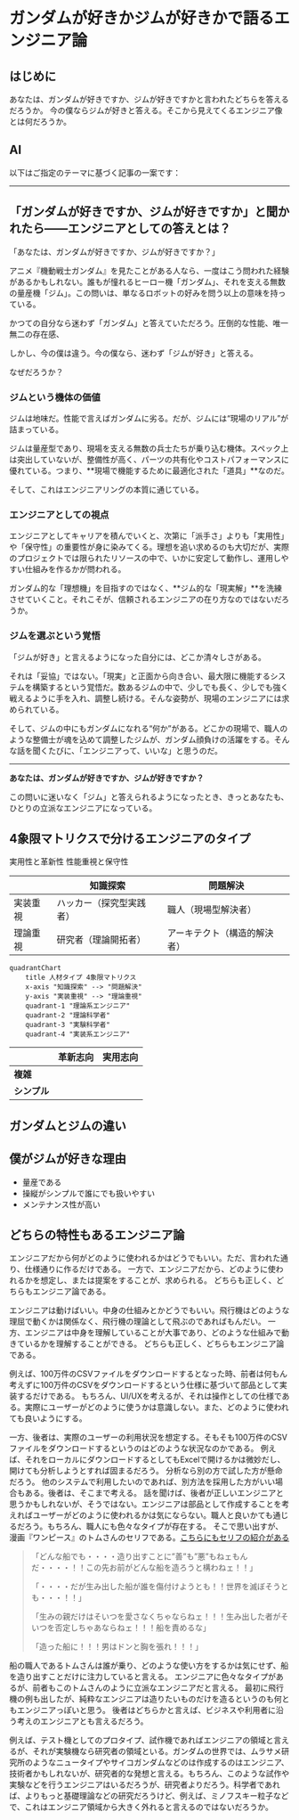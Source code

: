 # ガンダムが好きかジムが好きかで語るエンジニア論

## はじめに

あなたは、ガンダムが好きですか、ジムが好きですかと言われたどちらを答えるだろうか。
今の僕ならジムが好きと答える。そこから見えてくるエンジニア像とは何だろうか。


## AI

以下はご指定のテーマに基づく記事の一案です：

---

## 「ガンダムが好きですか、ジムが好きですか」と聞かれたら——エンジニアとしての答えとは？

「あなたは、ガンダムが好きですか、ジムが好きですか？」

アニメ『機動戦士ガンダム』を見たことがある人なら、一度はこう問われた経験があるかもしれない。誰もが憧れるヒーロー機「ガンダム」、それを支える無数の量産機「ジム」。この問いは、単なるロボットの好みを問う以上の意味を持っている。

かつての自分なら迷わず「ガンダム」と答えていただろう。圧倒的な性能、唯一無二の存在感、

しかし、今の僕は違う。今の僕なら、迷わず「ジムが好き」と答える。

なぜだろうか？

### ジムという機体の価値

ジムは地味だ。性能で言えばガンダムに劣る。だが、ジムには“現場のリアル”が詰まっている。

ジムは量産型であり、現場を支える無数の兵士たちが乗り込む機体。スペック上は突出していないが、整備性が高く、パーツの共有化やコストパフォーマンスに優れている。つまり、\*\*現場で機能するために最適化された「道具」\*\*なのだ。

そして、これはエンジニアリングの本質に通じている。

### エンジニアとしての視点

エンジニアとしてキャリアを積んでいくと、次第に「派手さ」よりも「実用性」や「保守性」の重要性が身に染みてくる。理想を追い求めるのも大切だが、実際のプロジェクトでは限られたリソースの中で、いかに安定して動作し、運用しやすい仕組みを作るかが問われる。

ガンダム的な「理想機」を目指すのではなく、\*\*ジム的な「現実解」\*\*を洗練させていくこと。それこそが、信頼されるエンジニアの在り方なのではないだろうか。

### ジムを選ぶという覚悟

「ジムが好き」と言えるようになった自分には、どこか清々しさがある。

それは「妥協」ではない。「現実」と正面から向き合い、最大限に機能するシステムを構築するという覚悟だ。数あるジムの中で、少しでも長く、少しでも強く戦えるように手を入れ、調整し続ける。そんな姿勢が、現場のエンジニアには求められている。

そして、ジムの中にもガンダムになれる“何か”がある。どこかの現場で、職人のような整備士が魂を込めて調整したジムが、ガンダム顔負けの活躍をする。そんな話を聞くたびに、「エンジニアって、いいな」と思うのだ。

---

**あなたは、ガンダムが好きですか、ジムが好きですか？**

この問いに迷いなく「ジム」と答えられるようになったとき、きっとあなたも、ひとりの立派なエンジニアになっている。


## 4象限マトリクスで分けるエンジニアのタイプ

実用性と革新性
性能重視と保守性

|          | 知識探索                 | 問題解決                     |
| -------- | ------------------------ | ---------------------------- |
| 実装重視 | ハッカー（探究型実践者） | 職人（現場型解決者）         |
| 理論重視 | 研究者（理論開拓者）     | アーキテクト（構造的解決者） |

```mermaid
quadrantChart
    title 人材タイプ 4象限マトリクス
    x-axis "知識探索" --> "問題解決"
    y-axis "実装重視" --> "理論重視"
    quadrant-1 "理論系エンジニア"
    quadrant-2 "理論科学者"
    quadrant-3 "実験科学者"
    quadrant-4 "実装系エンジニア"
```

|              | **革新志向** | **実用志向** |
| ------------ | ------------ | ------------ |
| **複雑**     |              |              |
| **シンプル** |              |              |


## ガンダムとジムの違い


## 僕がジムが好きな理由

- 量産である
- 操縦がシンプルで誰にでも扱いやすい
- メンテナンス性が高い



## どちらの特性もあるエンジニア論

エンジニアだから何がどのように使われるかはどうでもいい。ただ、言われた通り、仕様通りに作るだけである。
一方で、エンジニアだから、どのように使われるかを想定し、または提案をすることが、求められる。
どちらも正しく、どちらもエンジニア論である。

エンジニアは動けばいい。中身の仕組みとかどうでもいい。飛行機はどのような理屈で動くかは関係なく、飛行機の理論として飛ぶのであればもんだい。
一方、エンジニアは中身を理解していることが大事であり、どのような仕組みで動きているかを理解することができる。
どちらも正しく、どちらもエンジニア論である。


例えば、100万件のCSVファイルをダウンロードするとなった時、前者は何もん考えずに100万件のCSVをダウンロードするという仕様に基づいて部品として実装するだけである。
もちろん、UI/UXを考えるが、それは操作としての仕様である。実際にユーザーがどのように使うかは意識しない。また、どのように使われても良いようにする。

一方、後者は、実際のユーザーの利用状況を想定する。そもそも100万件のCSVファイルをダウンロードするというのはどのような状況なのかである。
例えば、それをローカルにダウンロードするとしてもExcelで開けるかは微妙だし、開けても分析しようとすれば固まるだろう。
分析なら別の方で試した方が懸命だろう。
他のシステムで利用したいのであれば、別方法を採用した方がいい場合もある。後者は、そこまで考える。
話を聞けば、後者が正しいエンジニアと思うかもしれないが、そうではない。エンジニアは部品として作成することを考えればユーザーがどのように使われるかは気にならない。職人と良いかても通じるだろう。もちろん、職人にも色々なタイプが存在する。
そこで思い出すが、漫画『ワンピース』のトムさんのセリフである。[こちらにもセリフの紹介がある](https://note.com/noahjd/n/nacc33859f216?sub_rt=share_pw)

> 「どんな船でも・・・・造り出すことに”善”も”悪”もねェもんだ・・・・！！この先お前がどんな船を造ろうと構わねェ！！」
>
> 「・・・・だが生み出した船が誰を傷付けようとも！！世界を滅ぼそうとも・・・！！」
>
> 「生みの親だけはそいつを愛さなくちゃならねェ！！！生み出した者がそいつを否定しちゃあならねェ！！！船を責めるな」
>
> 「造った船に！！！男はドンと胸を張れ！！！」

船の職人であるトムさんは誰が乗り、どのような使い方をするかは気にせず、船を造り出すことだけに注力していると言える。
エンジニアに色々なタイプがあるが、前者もこのトムさんのように立派なエンジニアだと言える。
最初に飛行機の例も出したが、純粋なエンジニアは造りたいものだけを造るというのも何ともエンジニアっぽいと思う。
後者はどちらかと言えば、ビジネスや利用者に沿う考えのエンジニアとも言えるだろう。

例えば、テスト機としてのプロタイプ、試作機であればエンジニアの領域と言えるが、それが実験機なら研究者の領域といる。ガンダムの世界では、ムラサメ研究所のようなニュータイプやサイコガンダムなどのは作成するのはエンジニア、技術者かもしれないが、研究者的な発想と言える。もちろん、このような試作や実験などを行うエンジニアはいるだろうが、研究者よりだろう。科学者であれば、よりもっと基礎理論などの研究だろうけど、例えば、ミノフスキー粒子などで、これはエンジニア領域から大きく外れると言えるのではないだろうか。

